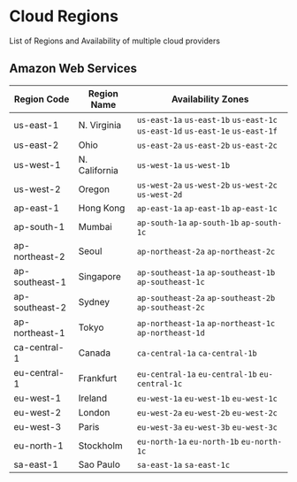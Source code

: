 # Cloud Regions
List of Regions and Availability of multiple cloud providers

## Amazon Web Services

| Region Code | Region Name | Availability Zones
|-------------|------------|-------------------
| us-east-1 | N. Virginia | `us-east-1a` `us-east-1b` `us-east-1c` `us-east-1d` `us-east-1e` `us-east-1f`
| us-east-2 | Ohio | `us-east-2a` `us-east-2b` `us-east-2c`
| us-west-1 | N. California | `us-west-1a` `us-west-1b`
| us-west-2 | Oregon | `us-west-2a` `us-west-2b` `us-west-2c` `us-west-2d`
| ap-east-1 | Hong Kong | `ap-east-1a` `ap-east-1b` `ap-east-1c`
| ap-south-1 | Mumbai | `ap-south-1a` `ap-south-1b` `ap-south-1c`
| ap-northeast-2 | Seoul | `ap-northeast-2a` `ap-northeast-2c`
| ap-southeast-1 | Singapore | `ap-southeast-1a` `ap-southeast-1b` `ap-southeast-1c`
| ap-southeast-2 | Sydney | `ap-southeast-2a` `ap-southeast-2b` `ap-southeast-2c`
| ap-northeast-1 | Tokyo | `ap-northeast-1a` `ap-northeast-1c` `ap-northeast-1d`
| ca-central-1 | Canada | `ca-central-1a` `ca-central-1b`
| eu-central-1 | Frankfurt | `eu-central-1a` `eu-central-1b` `eu-central-1c`
| eu-west-1 | Ireland | `eu-west-1a` `eu-west-1b` `eu-west-1c`
| eu-west-2 | London | `eu-west-2a` `eu-west-2b` `eu-west-2c`
| eu-west-3 | Paris | `eu-west-3a` `eu-west-3b` `eu-west-3c`
| eu-north-1 | Stockholm | `eu-north-1a` `eu-north-1b` `eu-north-1c`
| sa-east-1 | Sao Paulo | `sa-east-1a` `sa-east-1c`